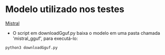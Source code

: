 # Modelo utilizado nos testes
[Mistral](https://huggingface.co/MaziyarPanahi/Mistral-7B-Instruct-v0.3-GGUF/blob/main/Mistral-7B-Instruct-v0.3.Q5_K_M.gguf
)

- O script em downloadGguf.py baixa o modelo em uma pasta chamada 'mistral_gguf', para executá-lo:
````
python3 downloadGguf.py
````
